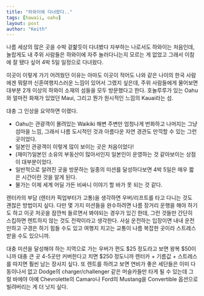 ```yaml
---
title: "하와이에 다녀왔다.."
tags: [hawaii, oahu]
layout: post
author: "Keith"
---
```


나름 세상의 많은 곳을 수박 겉핥듯이 다녀봤다 자부하는 나로서도 하와이는 처음인데, 놀랍게도 내 주위 사람들은 하와이에 자주 놀러다니는지 모르는 게 없었고 그래서 이참에 잘 됐다 싶어 4박 5일 일정으로 다녀왔다.

이곳이 이렇게 가기 어려웠던 이유는 아마도 이곳이 적어도 나와 같은 나이의 한국 사람에겐 뭐랄까 신혼여행지스러운 느낌이 있어서 그랬지 싶은데, 주위 사람들에게 물어보면 대부분 2개 이상의 하와이 소재의 섬들을 모두 방문했다고 한다. 호놀루루가 있는 Oahu와 얼마전 화재가 있었던 Maui, 그리고 뭔가 원시적인 느낌의 Kauai라는 섬. 

대충 그 인상을 요약하면 이랬다.
- Oahu는 관광객이 몰려있는 Waikiki 해변 주변만 엄청나게 번화하고 나머지는 그냥 섬마을 느낌, 그래서 나름 도시적인 것과 아름다운 자연 경관도 만끽할 수 있는 그런 곳이었다.
- 일본인 관광객이 이렇게 많이 보이는 곳은 처음이었다! 
- (재미?)일본인 소유의 부동산이 많아서인지 일본인이 운영하는 것 같아보이는 상점이 대부분이었다.
- 일반적으로 알려진 곳을 방문하는 일종의 미션를 달성하다보면 4박 5일은 매우 짧은 시간이란 것을 알게 된다.
- 물가는 이제 세계 어딜 가든 비싸니 이야기 할 바가 못 되는 것 같다.

렌터카의 부담 (렌터카 픽업부터가 고통)을 생각하면 우버/리프트를 타고 다니는 것도 괜찮은 방법이지 싶다. 다만 몇 가지 미션들을 완수하려면 나름 장거리 운행을 해야 하기도 하고 이곳 저곳을 잠깐씩 들르면서 봐야되는 경우가 있긴 한데, 그런 것들만 간단히 스킵하면 렌트하지 않는 것도 전략이라고 생각한다. 사실 운전하는 입장이면 내내 운전만하고 구경은 하기 힘들 수도 있고 여행지 치고는 교통이 나름 복잡한 곳이라 스트레스 받을 수도 있으니까.

대충 미션을 달성해야 하는 지역으로 가는 우버가 편도 $25 정도라고 보면 왕복 $50이니까 대충 큰 곳 4-5곳만 커버한다고 치면 $250 정도니까 렌터카 + 기름값 + 스트레스를 따지면 훨씬 남는 장사지 싶다. 또 렌트를 하려고 보면 연비가 좋은 세단들은 이미 다 동이나서 없고 Dodge의 charger/challenger 같은 머슬카들만 타게 될 수 있는데 그럴 바에야 아예 Chevrolette의 Camaro나 Ford의 Mustang을 Convertible 옵션으로 빌려버리는 게 더 낫지 싶다.
